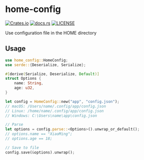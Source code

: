 
# home-config

[![Crates.io](https://img.shields.io/crates/v/home-config.svg?style=flat-square)](https://crates.io/crates/home-config)
[![docs.rs](https://img.shields.io/badge/docs-rs-informational.svg?style=flat-square)](https://docs.rs/home-config)
[![LICENSE](https://img.shields.io/crates/l/home-config.svg?style=flat-square)](https://crates.io/crates/home-config)
 
Use configuration file in the HOME directory
 
## Usage
 
```rust
use home_config::HomeConfig;
use serde::{Deserialize, Serialize};

#[derive(Serialize, Deserialize, Default)]
struct Options {
    name: String,
    age: u32,
}

let config = HomeConfig::new("app", "config.json");
// macOS: /Users/name/.config/app/config.json
// Linux: /home/name/.config/app/config.json
// Windows: C:\Users\name\app\config.json

// Parse
let options = config.parse::<Options>().unwrap_or_default();
// options.name == "XiaoMing";
// options.age == 18;

// Save to file
config.save(&options).unwrap();
```

